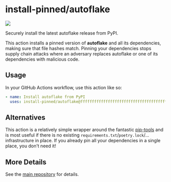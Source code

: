 

# install-pinned/autoflake

![](https://shields.io/badge/python-3.7%20%7C%203.8%20%7C%203.9%20%7C%203.10-blue)

Securely install the latest autoflake release from PyPI.

This action installs a pinned version of **autoflake** and all its dependencies,         making sure that file hashes match. Pinning your dependencies stops supply chain attacks where an adversary         replaces autoflake or one of its dependencies with malicious code.

## Usage

In your GitHub Actions workflow, use this action like so:

```yaml
- name: Install autoflake from PyPI
  uses: install-pinned/autoflake@ffffffffffffffffffffffffffffffffffffffff
```

## Alternatives

This action is a relatively simple wrapper around the fantastic [pip-tools](https://pip-tools.rtfd.io)         and is most useful if there is no existing `requirements.txt`/`poetry.lock`/... infrastructure in place.         If you already pin all your dependencies in a single place, you don't need it!

## More Details

See the [main repository](https://github.com/install-pinned/overview) for details.

